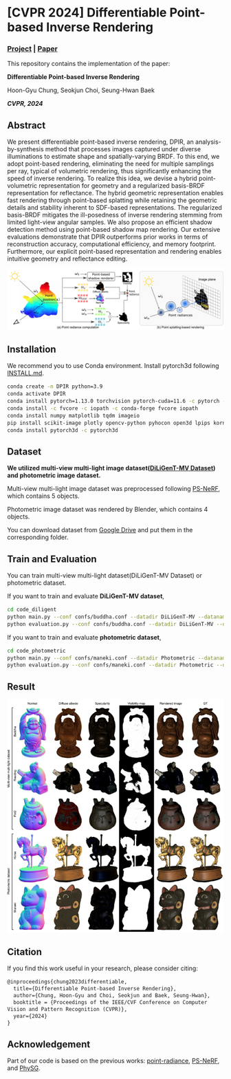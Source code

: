 # [CVPR 2024] Differentiable Point-based Inverse Rendering

### [Project](https://hg-chung.github.io/DPIR/) | [Paper](https://arxiv.org/abs/2312.02480)

This repository contains the implementation of the paper:

**Differentiable Point-based Inverse Rendering**

Hoon-Gyu Chung, Seokjun Choi, Seung-Hwan Baek

***CVPR, 2024***

## Abstract
We present differentiable point-based inverse rendering, DPIR, an analysis-by-synthesis method that processes images captured under diverse illuminations to estimate shape and spatially-varying BRDF. To this end, we adopt point-based rendering, eliminating the need for multiple samplings per ray, typical of volumetric rendering, thus significantly enhancing the speed of inverse rendering. To realize this idea, we devise a hybrid point-volumetric representation for geometry and a regularized basis-BRDF representation for reflectance. The hybrid geometric representation enables fast rendering through point-based splatting while retaining the geometric details and stability inherent to SDF-based representations. The regularized basis-BRDF mitigates the ill-posedness of inverse rendering stemming from limited light-view angular samples. We also propose an efficient shadow detection method using point-based shadow map rendering. Our extensive evaluations demonstrate that DPIR outperforms prior works in terms of reconstruction accuracy, computational efficiency, and memory footprint. Furthermore, our explicit point-based representation and rendering enables intuitive geometry and reflectance editing.

<p align="center">
    <img src='docs/intro.png' width="800">
</p>

## Installation
We recommend you to use Conda environment. Install pytorch3d following [INSTALL.md](https://github.com/facebookresearch/pytorch3d/blob/main/INSTALL.md).

```bash
conda create -n DPIR python=3.9
conda activate DPIR
conda install pytorch=1.13.0 torchvision pytorch-cuda=11.6 -c pytorch -c nvidia
conda install -c fvcore -c iopath -c conda-forge fvcore iopath
conda install numpy matplotlib tqdm imageio
pip install scikit-image plotly opencv-python pyhocon open3d lpips kornia icecream
conda install pytorch3d -c pytorch3d
```

## Dataset
**We utilized multi-view multi-light image dataset([DiLiGenT-MV Dataset](https://sites.google.com/site/photometricstereodata/mv?authuser=0)) and photometric image dataset.**

Multi-view multi-light image dataset was preprocessed following [PS-NeRF](https://github.com/ywq/psnerf), which contains 5 objects.

Photometric image dataset was rendered by Blender, which contains 4 objects.

You can download dataset from [Google Drive](https://drive.google.com/drive/folders/1mxabFe4BoZozNW6LF_FOT9ZFkgvpJxX6) and put them in the corresponding folder.

## Train and Evaluation
You can train multi-view multi-light dataset(DiLiGenT-MV Dataset) or photometric dataset.

If you want to train and evaluate **DiLiGenT-MV dataset**,
```bash
cd code_diligent
python main.py --conf confs/buddha.conf --datadir DiLiGenT-MV --dataname buddha --basedir output
python evaluation.py --conf confs/buddha.conf --datadir DiLiGenT-MV --dataname buddha --basedir output
```
If you want to train and evaluate **photometric dataset**,
```bash
cd code_photometric
python main.py --conf confs/maneki.conf --datadir Photometric --dataname maneki --basedir output
python evaluation.py --conf confs/maneki.conf --datadir Photometric --dataname maneki --basedir output
```

## Result
<p align="center">
    <img src='docs/result.png' width="800">
</p>




## Citation
If you find this work useful in your research, please consider citing: 
```
@inproceedings{chung2023differentiable,
  title={Differentiable Point-based Inverse Rendering},
  author={Chung, Hoon-Gyu and Choi, Seokjun and Baek, Seung-Hwan},
  booktitle = {Proceedings of the IEEE/CVF Conference on Computer Vision and Pattern Recognition (CVPR)},
  year={2024}
}
```
## Acknowledgement
Part of our code is based on the previous works: [point-radiance](https://github.com/sjtuzq/point-radiance), [PS-NeRF](https://github.com/ywq/psnerf), and [PhySG](https://github.com/Kai-46/PhySG).
